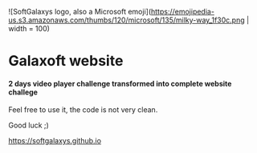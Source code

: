  ![SoftGalaxys logo, also a Microsoft emoji](https://emojipedia-us.s3.amazonaws.com/thumbs/120/microsoft/135/milky-way_1f30c.png | width = 100) 
# Galaxoft website
#### 2 days video player challenge transformed into complete website challege
Feel free to use it, the code is not very clean.

Good luck ;\)

https://softgalaxys.github.io
